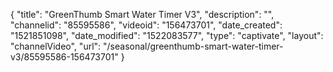 {
    "title": "GreenThumb Smart Water Timer V3",
    "description": "",
    "channelid": "85595586",
    "videoid": "156473701",
    "date_created": "1521851098",
    "date_modified": "1522083577",
    "type": "captivate",
    "layout": "channelVideo",
    "url": "\/seasonal\/greenthumb-smart-water-timer-v3\/85595586-156473701"
}